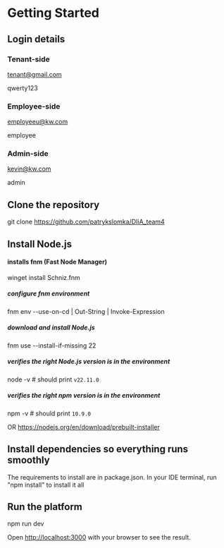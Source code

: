 # Getting Started
## Login details
### Tenant-side
tenant@gmail.com

qwerty123

### Employee-side
employeeu@kw.com

employee

### Admin-side
kevin@kw.com

admin

## Clone the repository
git clone https://github.com/patrykslomka/DIiA_team4

## Install Node.js
#### installs fnm (Fast Node Manager)
winget install Schniz.fnm

##### configure fnm environment
fnm env --use-on-cd | Out-String | Invoke-Expression

##### download and install Node.js
fnm use --install-if-missing 22

##### verifies the right Node.js version is in the environment
node -v # should print `v22.11.0`

##### verifies the right npm version is in the environment
npm -v # should print `10.9.0`

OR
https://nodejs.org/en/download/prebuilt-installer

## Install dependencies so everything runs smoothly
The requirements to install are in package.json. In your IDE terminal, run "npm install" to install it all

## Run the platform
npm run dev


Open [http://localhost:3000](http://localhost:3000) with your browser to see the result.
